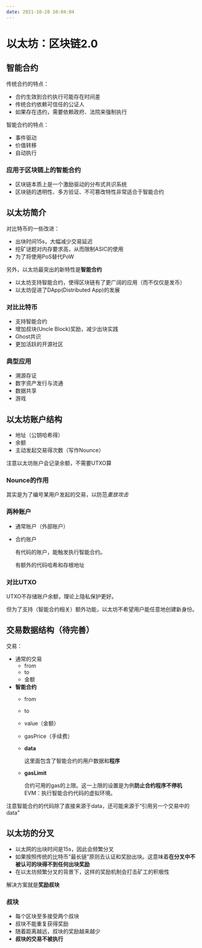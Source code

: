 ```yaml
---
date: 2021-10-28 10:04:04
---
```

# 以太坊：区块链2.0


## 智能合约

传统合约的特点：
- 合约生效到合约执行可能存在时间差
- 传统合约依赖可信任的公证人
- 如果存在违约，需要依赖政府、法院来强制执行

智能合约的特点：
- 事件驱动
- 价值转移
- 自动执行

### 应用于区块链上的智能合约
- 区块链本质上是一个激励驱动的分布式共识系统
- 区块链的透明性、多方验证、不可篡改特性非常适合于智能合约

## 以太坊简介

对比特币的一些改进：
- 出块时间15s，大幅减少交易延迟
- 挖矿谜题对内存要求高，从而限制ASIC的使用
- 为了将使用PoS替代PoW

另外，以太坊最突出的新特性是**智能合约**

- 以太坊支持智能合约，使得区块链有了更广阔的应用（而不仅仅是发币）
- 以太坊促进了DApp(Distributed App)的发展

### 对比比特币
- 支持智能合约
- 增加叔块(Uncle Block)奖励，减少出块实践
- Ghost共识
- 更加活跃的开源社区

### 典型应用
- 溯源存证
- 数字资产发行与流通
- 数据共享
- 游戏

## 以太坊账户结构
- 地址（公钥哈希得）
- 余额
- 主动发起交易得次数（写作Nounce）

注意以太坊账户会记录余额，不需要UTXO算

### Nounce的作用
其实是为了编号某用户发起的交易，以防范*重放攻击*

### 两种账户
- 通常账户（外部账户）
- 合约账户
  
  有代码的账户，能触发执行智能合约。

  有额外的代码哈希和存根地址

### 对比UTXO
UTXO不存储账户余额，理论上隐私保护更好。

但为了支持（智能合约相关）额外功能，以太坊不希望用户能任意地创建新身份。

## 交易数据结构（待完善）
交易：
- 通常的交易
  - from
  - to
  - 金额
- **智能合约**
  - from
  - to
  - value（金额）
  - gasPrice（手续费）
  - **data**
    
    这里面包含了智能合约的用户数据和**程序**

  - **gasLimit**
  
    合约可用的gas的上限。这一上限的设置是为例**防止合约程序不停机**
EVM：执行智能合约代码的虚拟环境。

注意智能合约的代码除了直接来源于data，还可能来源于“引用另一个交易中的data”

## 以太坊的分叉
- 以太网的出块时间是15s，因此会频繁分叉
- 如果按照传统的比特币“最长链”原则去认证和奖励出块。这意味着**在分叉中不被认可的块得不到任何出块奖励**
- 在以太坊频繁分叉的背景下，这样的奖励机制会打击矿工的积极性

解决方案就是**奖励叔块**

### 叔块
- 每个区块至多接受两个叔块
- 叔块不能重复获得奖励
- 随着距离越远，叔块的奖励越来越少
- **叔块的交易不被执行**